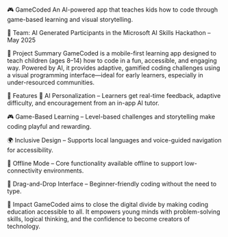 🎮 GameCoded
An AI-powered app that teaches kids how to code through game-based learning and visual storytelling.

👥 Team: AI Generated
Participants in the Microsoft AI Skills Hackathon – May 2025

📘 Project Summary
GameCoded is a mobile-first learning app designed to teach children (ages 8–14) how to code in a fun, accessible, and engaging way. Powered by AI, it provides adaptive, gamified coding challenges using a visual programming interface—ideal for early learners, especially in under-resourced communities.

🚀 Features
🧠 AI Personalization – Learners get real-time feedback, adaptive difficulty, and encouragement from an in-app AI tutor.

🎮 Game-Based Learning – Level-based challenges and storytelling make coding playful and rewarding.

🌍 Inclusive Design – Supports local languages and voice-guided navigation for accessibility.

📶 Offline Mode – Core functionality available offline to support low-connectivity environments.

🧩 Drag-and-Drop Interface – Beginner-friendly coding without the need to type.

🎯 Impact
GameCoded aims to close the digital divide by making coding education accessible to all. It empowers young minds with problem-solving skills, logical thinking, and the confidence to become creators of technology.

